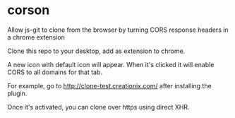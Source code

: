 corson
======

Allow js-git to clone from the browser by turning CORS response headers in a chrome extension

Clone this repo to your desktop, add as extension to chrome.

A new icon with default icon will appear.  When it's clicked it will enable CORS to all domains for that tab.

For example, go to http://clone-test.creationix.com/ after installing the plugin.

Once it's activated, you can clone over https using direct XHR.
